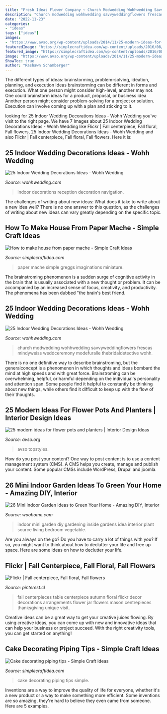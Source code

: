 ```yaml
---
title: "Fresh Ideas Flower Company ~ Church Modwedding Wohhwedding Savvyweddingflowers Frescas Mindyweiss Weddceremony Modefuralle Thebridaldetective Wohh"
description: "Church modwedding wohhwedding savvyweddingflowers frescas mindyweiss weddceremony modefuralle thebridaldetective wohh"
date: "2022-11-23"
categories:
- "ideas"
tags: ["ideas"]
images:
- "https://www.avso.org/wp-content/uploads/2014/11/25-modern-ideas-for-flower-pots-and-planters-1415188152.jpg"
featuredImage: "https://simplecraftidea.com/wp-content/uploads/2016/08/88-9-768x1024-1.jpg"
featured_image: "https://simplecraftidea.com/wp-content/uploads/2016/08/88-9-768x1024-1.jpg"
image: "https://www.avso.org/wp-content/uploads/2014/11/25-modern-ideas-for-flower-pots-and-planters-1415188152.jpg"
ShowToc: true
author: "Rashawn Schamberger"
---
```



The different types of ideas: brainstorming, problem-solving, ideation, planning, and execution
Ideas brainstorming can be different in forms and execution. What one person might consider high-level, another may not. One could brainstorm ideas for a product, proposal, or business idea. Another person might consider problem-solving for a project or solution. Execution can involve coming up with a plan and sticking to it.

	

		
looking for 25 Indoor Wedding Decorations Ideas - Wohh Wedding you've visit to the right page. We have 7 Images about 25 Indoor Wedding Decorations Ideas - Wohh Wedding like Flickr | Fall centerpiece, Fall floral, Fall flowers, 25 Indoor Wedding Decorations Ideas - Wohh Wedding and also Flickr | Fall centerpiece, Fall floral, Fall flowers. Here it is:
		
    
## 25 Indoor Wedding Decorations Ideas - Wohh Wedding

<img loading=lazy src="http://wohhwedding.com/wp-content/uploads/2016/05/Indoor-Wedding-Reception-Decoration-Ideas.jpg" onerror="this.onerror=null;this.src='https://tse1.mm.bing.net/th?id=OIP.zNKHwqp_Xsqfe07z2mvF6AHaLI&amp;pid=15.1';" alt="25 Indoor Wedding Decorations Ideas - Wohh Wedding">

_Source: wohhwedding.com_

>indoor decorations reception decoration navigation. 

	

The challenges of writing about new ideas: What does it take to write about a new idea well?
There is no one answer to this question, as the challenges of writing about new ideas can vary greatly depending on the specific topic.

    
## How To Make House From Paper Mache - Simple Craft Ideas

<img loading=lazy src="https://simplecraftidea.com/wp-content/uploads/2016/08/88-9-768x1024-1.jpg" onerror="this.onerror=null;this.src='https://tse2.mm.bing.net/th?id=OIP.-72vMjcHZ6OfAPa5mQLPqQHaJ4&amp;pid=15.1';" alt="How to make house from paper mache - Simple Craft Ideas">

_Source: simplecraftidea.com_

>paper mache simple greggs imaginations miniature. 

	

The brainstroming phenomenon is a sudden surge of cognitive activity in the brain that is usually associated with a new thought or problem. It can be accompanied by an increased sense of focus, creativity, and productivity. The phenomena has been dubbed "the brain's best friend.

    
## 25 Indoor Wedding Decorations Ideas - Wohh Wedding

<img loading=lazy src="https://www.wohhwedding.com/wp-content/uploads/2016/05/Luxury-Indoor-Wedding-Decorations.jpg" onerror="this.onerror=null;this.src='https://tse1.mm.bing.net/th?id=OIP.Sk50DXLxyPzkS96B-8GFkgHaLG&amp;pid=15.1';" alt="25 Indoor Wedding Decorations Ideas - Wohh Wedding">

_Source: wohhwedding.com_

>church modwedding wohhwedding savvyweddingflowers frescas mindyweiss weddceremony modefuralle thebridaldetective wohh. 

	

There is no one definitive way to describe brainstroming, but the generalconcept is a phenomenon in which thoughts and ideas bombard the mind at high speeds and with great force. Brainstroming can be overwhelming, helpful, or harmful depending on the individual's personality and attention span. Some people find it helpful to constantly be thinking about new things, while others find it difficult to keep up with the flow of their thoughts.

    
## 25 Modern Ideas For Flower Pots And Planters | Interior Design Ideas

<img loading=lazy src="https://www.avso.org/wp-content/uploads/2014/11/25-modern-ideas-for-flower-pots-and-planters-1415188152.jpg" onerror="this.onerror=null;this.src='https://tse1.mm.bing.net/th?id=OIP.sYVxYWirVQSyrl8o7LZKMQHaJ3&amp;pid=15.1';" alt="25 modern ideas for flower pots and planters | Interior Design Ideas">

_Source: avso.org_

>avso topstyles. 

	

How do you post your content?
One way to post content is to use a content management system (CMS). A CMS helps you create, manage and publish your content. Some popular CMSs include WordPress, Drupal and joomla.

    
## 26 Mini Indoor Garden Ideas To Green Your Home - Amazing DIY, Interior

<img loading=lazy src="http://www.woohome.com/wp-content/uploads/2014/03/Mini-Indoor-Gardening-25.jpg" onerror="this.onerror=null;this.src='https://tse4.mm.bing.net/th?id=OIP.nZIcHyFdWDpxEEyhYzniHwHaPd&amp;pid=15.1';" alt="26 Mini Indoor Garden Ideas to Green Your Home - Amazing DIY, Interior">

_Source: woohome.com_

>indoor mini garden diy gardening inside gardens idea interior plant source living bedroom vegetable. 

	

Are you always on the go? Do you have to carry a lot of things with you? If so, you might want to think about how to declutter your life and free up space. Here are some ideas on how to declutter your life.

    
## Flickr | Fall Centerpiece, Fall Floral, Fall Flowers

<img loading=lazy src="https://i.pinimg.com/736x/69/86/fd/6986fda909bbbf45a3a9407135a4e77a--fall-table-centerpieces-fall-table-decorations.jpg" onerror="this.onerror=null;this.src='https://tse1.mm.bing.net/th?id=OIP.yChMsl5rGM9XYhLJ-iSS7AHaLG&amp;pid=15.1';" alt="Flickr | Fall centerpiece, Fall floral, Fall flowers">

_Source: pinterest.cl_

>fall centerpieces table centerpiece autumn floral flickr decor decorations arrangements flower jar flowers mason centrepieces thanksgiving unique visit. 

	

Creative ideas can be a great way to get your creative juices flowing. By using creative ideas, you can come up with new and innovative ideas that can help your business or project succeed. With the right creativity tools, you can get started on anything!

    
## Cake Decorating Piping Tips - Simple Craft Ideas

<img loading=lazy src="https://simplecraftidea.com/wp-content/uploads/2015/11/11745323_1045128772178867_7368435860878284430_n7.jpg" onerror="this.onerror=null;this.src='https://tse3.mm.bing.net/th?id=OIP.lRzugAbtq_9juu9GRAH7fwHaLG&amp;pid=15.1';" alt="Cake decorating piping tips - Simple Craft Ideas">

_Source: simplecraftidea.com_

>cake decorating piping tips simple. 

	

Inventions are a way to improve the quality of life for everyone, whether it's a new product or a way to make something more efficient. Some inventions are so amazing, they're hard to believe they even came from someone. Here are 5 examples.

